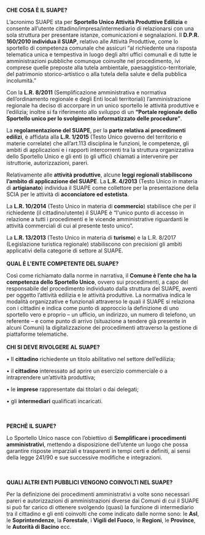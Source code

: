 **CHE COSA È IL SUAPE?**

L’acronimo SUAPE sta per **Sportello Unico Attività Produttive Edilizia** e consente all’utente cittadino/impresa/intermediario di relazionarsi con una sola struttura per presentare istanze, comunicazioni e segnalazioni.
Il **D.P.R. 160/2010 individua il SUAP**, relativo alle Attività Produttive, come lo sportello di competenza comunale che assicuri “al richiedente una risposta telematica unica e tempestiva in luogo degli altri uffici comunali e di tutte le amministrazioni pubbliche comunque coinvolte nel procedimento, ivi comprese quelle preposte alla tutela ambientale, paesaggistico-territoriale, del patrimonio storico-artistico o alla tutela della salute e della pubblica incolumità.”

Con la **L.R. 8/2011** (Semplificazione amministrativa e normativa dell’ordinamento regionale e degli Enti locali territoriali) l’amministrazione regionale ha deciso di accorpare in un unico sportello le attività produttive e l’edilizia; inoltre si fa riferimento allo sviluppo di un **“Portale regionale dello Sportello unico per lo svolgimento informatizzato delle procedure”**.

La **regolamentazione del SUAPE**, per la **parte relativa ai procedimenti edilizi**, è affidata alla **L.R. 1/2015** (Testo Unico governo del territorio e materie correlate) che all’art.113 disciplina le funzioni, le competenze, gli ambiti di applicazioni e i rapporti intercorrenti tra la struttura organizzativa dello Sportello Unico e gli enti (o gli uffici) chiamati a intervenire per istruttorie, autorizzazioni, pareri.

Relativamente alle **attività produttive**, alcune **leggi regionali stabiliscono l’ambito di applicazione del SUAPE**.
La **L.R. 4/2013** (Testo Unico in materia di **artigianato**) individua il SUAPE come collettore per la presentazione della SCIA per le attività di **acconciatore ed estetista**.

La **L.R. 10/2014** (Testo Unico in materia di **commercio**) stabilisce che per il richiedente (il cittadino/utente) il SUAPE è “l'unico punto di accesso in relazione a tutti i procedimenti e le vicende amministrative riguardanti le attività commerciali di cui al presente testo unico”.

La **L.R. 13/2013** (Testo Unico in materia di **turismo**) e la L.R. 8/2017 (Legislazione turistica regionale) stabiliscono con precisioni gli ambiti applicativi della categorie di settore al SUAPE.
<br><br>
**QUAL È  L'ENTE COMPETENTE DEL SUAPE?**

Così come richiamato dalla norme in narrativa, il **Comune è l’ente che ha la competenza dello Sportello Unico**, ovvero sui procedimenti, a capo del responsabile del procedimento individuato dalla struttura del SUAPE, aventi per oggetto l’attività edilizia e le attività produttive.
La normativa indica le modalità organizzative e funzionali attraverso le quali il SUAPE si relaziona con i cittadini e indica come punto di approccio la definizione di uno sportello vero e proprio – un ufficio, un indirizzo, un numero di telefono, un referente – e come punto di arrivo (situazione a tendere già presente in alcuni Comuni) la digitalizzazione dei procedimenti attraverso la gestione di piattaforme telematiche.
<br><br>
**CHI SI DEVE RIVOLGERE AL SUAPE?**

•	Il **cittadino** richiedente un titolo abilitativo nel settore dell’edilizia;

•	il **cittadino** interessato ad aprire un esercizio commerciale o a intraprendere un’attività produttiva;

•	le **imprese** rappresentate dai titolari o dai delegati;

•	gli **intermediari** qualificati incaricati.


<br><br>
**PERCHÈ IL SUAPE?**

Lo Sportello Unico nasce con l’obiettivo di **Semplificare i procedimenti amministrativi**, mettendo a disposizione dell’utente un luogo che possa garantire risposte imparziali e trasparenti in tempi certi e definiti, ai sensi della legge 241/90 e sue successive modifiche e integrazioni.

<br><br>
**QUALI ALTRI ENTI PUBBLICI VENGONO COINVOLTI NEL SUAPE?**

Per la definizione dei procedimenti amministrativi a volte sono necessari pareri e autorizzazioni di amministrazioni diverse dai Comuni di cui il SUAPE si può far carico di ottenere svolgendo (quasi) la funzione di intermediario tra il cittadino e gli enti coinvolti che come indicato dalle norme sono: le **Asl**, le **Soprintendenze**, la **Forestale**, i **Vigili del Fuoco**, le **Regioni**, le **Province**, le **Autorità di Bacino** ecc.

